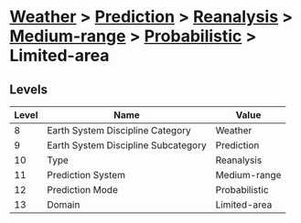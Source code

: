 # [Weather](../../../../..) > [Prediction](../../../..) > [Reanalysis](../../..) > [Medium-range](../..) > [Probabilistic](..) > Limited-area

## Levels

| Level | Name | Value |
|-----|-----|-----|
| 8 | Earth System Discipline Category | Weather |
| 9 | Earth System Discipline Subcategory | Prediction |
| 10 | Type | Reanalysis |
| 11 | Prediction System | Medium-range |
| 12 | Prediction Mode | Probabilistic |
| 13 | Domain | Limited-area |
